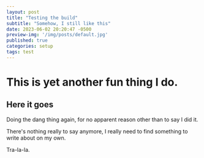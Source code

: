 ```yaml
---
layout: post
title: "Testing the build"
subtitle: "Somehow, I still like this"
date: 2023-06-02 20:20:47 -0500
preview-img: '/img/posts/default.jpg'
published: true
categories: setup
tags: test
---
```

# This is yet another fun thing I do.

## Here it goes
Doing the dang thing again, for no apparent reason other than to say I did it.

There's nothing really to say anymore, I really need to find something to write about on my own.

Tra-la-la.